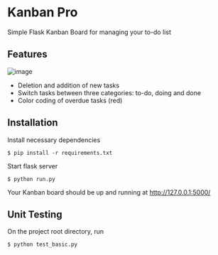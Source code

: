 # Kanban Pro
Simple Flask Kanban Board for managing your to-do list

## Features

![image](https://user-images.githubusercontent.com/30107576/54415484-69bd8900-4722-11e9-96e1-f5238c156a7a.png)

- Deletion and addition of new tasks
- Switch tasks between three categories: to-do, doing and done
- Color coding of overdue tasks (red)

## Installation

Install necessary dependencies

    $ pip install -r requirements.txt

Start flask server

    $ python run.py

Your Kanban board should be up and running at http://127.0.0.1:5000/

## Unit Testing

On the project root directory, run

    $ python test_basic.py
